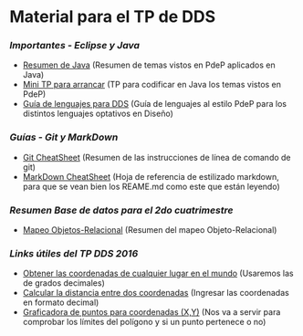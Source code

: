 # Material para el TP de DDS

### *Importantes - Eclipse y Java*
* [Resumen de Java](https://drive.google.com/open?id=0B_k1QNSnaW5UaEJhN1lvWVlMbnc) (Resumen de temas vistos en PdeP aplicados en Java)
* [Mini TP para arrancar](https://drive.google.com/open?id=0B_k1QNSnaW5UaE1oU05vb1VSLVU) (TP para codificar en Java los temas vistos en PdeP)
* [Guía de lenguajes para DDS](https://drive.google.com/open?id=0B_k1QNSnaW5UT3k0VGNJelNGWUE) (Guía de lenguajes al estilo PdeP para los distintos lenguajes optativos en Diseño)

### *Guías - Git y MarkDown*
* [Git CheatSheet](https://drive.google.com/file/d/0B_k1QNSnaW5UcTFTTlFoY3h5NWM/view?usp=sharing) (Resumen de las instrucciones de línea de comando de git)
* [MarkDown CheatSheet](https://guides.github.com/pdfs/markdown-cheatsheet-online.pdf) (Hoja de referencia de estilizado markdown, para que se vean bien los REAME.md como este que están leyendo)

### *Resumen Base de datos para el 2do cuatrimestre*
* [Mapeo Objetos-Relacional](https://drive.google.com/open?id=0B_k1QNSnaW5UUHJ5ejRVNnRjMms) (Resumen del mapeo Objeto-Relacional)

### *Links útiles del TP DDS 2016*
* [Obtener las coordenadas de cualquier lugar en el mundo](http://www.coordenadas-gps.com/convertidor-de-coordenadas-gps) (Usaremos las de grados decimales)
* [Calcular la distancia entre dos coordenadas](http://www.movable-type.co.uk/scripts/latlong.html) (Ingresar las coordenadas en formato decimal)
* [Graficadora de puntos para coordenadas (X,Y)](http://fooplot.com/#W3sidHlwZSI6MCwiZXEiOiJ4XjIiLCJjb2xvciI6IiMwMDAwMDAifSx7InR5cGUiOjEwMDB9XQ--) (Nos va a servir para comprobar los límites del polígono y si un punto pertenece o no)
